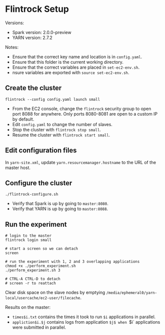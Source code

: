 # Flintrock Setup

Versions:

   * Spark version: 2.0.0-preview
   * YARN version: 2.7.2

Notes:

   * Ensure that the correct key name and location is in `config.yaml`.
   * Ensure that this folder is the current working directory.
   * Ensure that the correct variables are placed in `set-ec2-env.sh`.
   * nsure variables are exported with `source set-ec2-env.sh`.

## Create the cluster

```
flintrock --config config.yaml launch small
```

   * From the EC2 console, change the `flintrock` security group to open port 8088
     for anywhere. Only ports 8080-8081 are open to a custom IP by default.
   * Edit `config.yaml` to change the number of slaves.
   * Stop the cluster with `flintrock stop small`.
   * Resume the cluster with `flintrock start small`.

## Edit configuration files

In `yarn-site.xml`, update `yarn.resourcemanager.hostname` to the URL of
the master host.

## Configure the cluster

```
./flintrock-configure.sh
```
   * Verify that Spark is up by going to `master:8080`.
   * Verify that YARN is up by going to `master:8088`.

## Run the experiment

```
# login to the master
flintrock login small

# start a screen so we can detach
screen

# run the experiment with 1, 2 and 3 overlapping applications
chmod +x ./perform_experiment.sh
./perform_experiment.sh 3

# CTRL-A CTRL-D to detach
# screen -r to reattach
```

Clear disk space on the slave nodes by emptying
`/media/ephemeral0/yarn-local/usercache/ec2-user/filecache`.

Results on the master:

   * `times$i.txt` contains the times it took to run `$i` applications in parallel.
   * `appliction$i.$j` contains logs from application `$j$ when `$i` applications
     were submitted in parallel.
